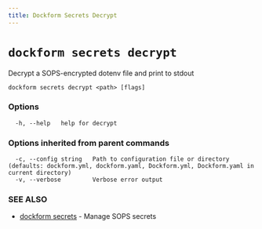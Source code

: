 ```yaml
---
title: Dockform Secrets Decrypt
---
```


# `dockform secrets decrypt`

Decrypt a SOPS-encrypted dotenv file and print to stdout

```
dockform secrets decrypt <path> [flags]
```

### Options

```
  -h, --help   help for decrypt
```

### Options inherited from parent commands

```
  -c, --config string   Path to configuration file or directory (defaults: dockform.yml, dockform.yaml, Dockform.yml, Dockform.yaml in current directory)
  -v, --verbose         Verbose error output
```

### SEE ALSO

* [dockform secrets](/cli/dockform_secrets)	 - Manage SOPS secrets

